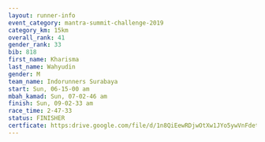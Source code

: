 ```yaml
---
layout: runner-info 
event_category: mantra-summit-challenge-2019 
category_km: 15km 
overall_rank: 41
gender_rank: 33
bib: 818
first_name: Kharisma
last_name: Wahyudin
gender: M
team_name: Indorunners Surabaya
start: Sun, 06-15-00 am
mbah_kamad: Sun, 07-02-46 am
finish: Sun, 09-02-33 am
race_time: 2-47-33
status: FINISHER
certficate: https:drive.google.com/file/d/1n8QiEewRDjwOtXw1JYo5ywVnFdet-tkA/view?usp=sharing
---
```

